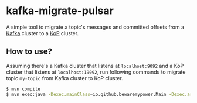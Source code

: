 # kafka-migrate-pulsar

A simple tool to migrate a topic's messages and committed offsets from a [Kafka](https://github.com/apache/kafka) cluster to a [KoP](https://github.com/streamnative/kop) cluster.

## How to use?

Assuming there's a Kafka cluster that listens at `localhost:9092` and a KoP cluster that listens at `localhost:19092`, run following commands to migrate topic `my-topic` from Kafka cluster to KoP cluster.

```bash
$ mvn compile
$ mvn exec:java -Dexec.mainClass=io.github.bewaremypower.Main -Dexec.args="--topic my-topic --kafka-broker-list localhost:9092 --kop-broker-list localhost:19092"
```
